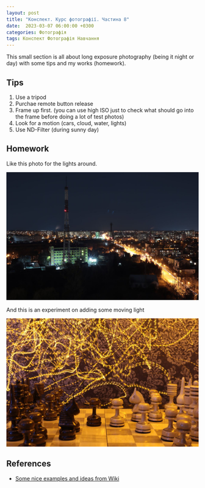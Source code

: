 ```yaml
---
layout: post
title: "Конспект. Курс фотографії. Частина 8"
date:  2023-03-07 06:00:00 +0300
categories: Фотографія
tags: Конспект Фотографія Навчання
---
```


This small section is all about long exposure photography (being it night or day) with some tips and my works (homework).

## Tips

1. Use a tripod
1. Purchae remote button release
1. Frame up first. (you can use high ISO just to check what should go into the frame before doing a lot of test photos)
1. Look for a motion (cars, cloud, water, lights)
1. Use ND-Filter (during sunny day)

## Homework

Like this photo for the lights around.

![](/assets/2023-03-07/2023-03-08%2022.18.56.jpg)

And this is an experiment on adding some moving light

![](/assets/2023-03-07/2023-03-08%2022.19.20.jpg)

## References

- [Some nice examples and ideas from Wiki](https://en.wikipedia.org/wiki/Long-exposure_photography)